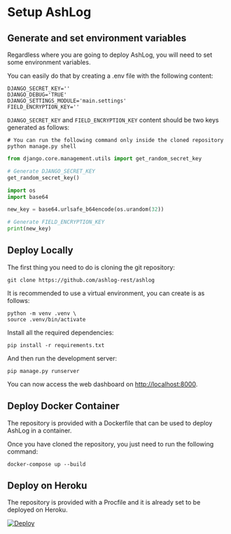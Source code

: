 # Setup AshLog

## Generate and set environment variables

Regardless where you are going to deploy AshLog, you will need to set some environment variables.

You can easily do that by creating a .env file with the following content:

```
DJANGO_SECRET_KEY=''
DJANGO_DEBUG='TRUE'
DJANGO_SETTINGS_MODULE='main.settings'
FIELD_ENCRYPTION_KEY=''
```

`DJANGO_SECRET_KEY` and `FIELD_ENCRYPTION_KEY` content should be two keys generated as follows:

```
# You can run the following command only inside the cloned repository
python manage.py shell
```

```python
from django.core.management.utils import get_random_secret_key

# Generate DJANGO_SECRET_KEY
get_random_secret_key()
```
```python
import os
import base64

new_key = base64.urlsafe_b64encode(os.urandom(32))

# Generate FIELD_ENCRYPTION_KEY
print(new_key)
```

## Deploy Locally

The first thing you need to do is cloning the git repository:

```
git clone https://github.com/ashlog-rest/ashlog
```

It is recommended to use a virtual environment, you can create is as follows:

```
python -m venv .venv \
source .venv/bin/activate
```

Install all the required dependencies:

```
pip install -r requirements.txt
```

And then run the development server:

```
pip manage.py runserver
```

You can now access the web dashboard on [http://localhost:8000](http://localhost:8000).

## Deploy Docker Container

The repository is provided with a Dockerfile that can be used to deploy AshLog in a container.

Once you have cloned the repository, you just need to run the following command:

```
docker-compose up --build
```

## Deploy on Heroku

The repository is provided with a Procfile and it is already set to be deployed on Heroku.

[![Deploy](https://www.herokucdn.com/deploy/button.svg)](https://heroku.com/deploy?template=https://github.com/ashlog-rest/ashlog)